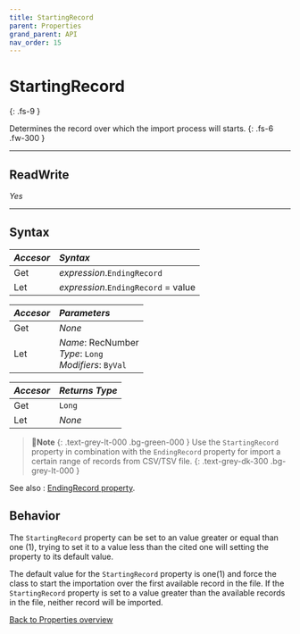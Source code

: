 ```yaml
---
title: StartingRecord
parent: Properties
grand_parent: API
nav_order: 15
---
```


# StartingRecord
{: .fs-9 }

Determines the record over which the import process will starts.
{: .fs-6 .fw-300 }

---

## ReadWrite

_Yes_

---

## Syntax

|**_Accesor_**|**_Syntax_**|
|:----------|:----------|
|Get|*expression*.`EndingRecord`|
|Let|*expression*.`EndingRecord` = value|

|**_Accesor_**|**_Parameters_**|
|:----------|:----------|
|Get|_None_|
|Let|*Name*: RecNumber<br>*Type*: `Long`<br>*Modifiers*: `ByVal`|

|**_Accesor_**|**_Returns Type_**|
|:----------|:----------|
|Get|`Long`|
|Let|_None_|

>📝**Note**
>{: .text-grey-lt-000 .bg-green-000 }
>Use the `StartingRecord` property in combination with the `EndingRecord` property for import a certain range of records from CSV/TSV file.
{: .text-grey-dk-300 .bg-grey-lt-000 }

See also
: [EndingRecord property](https://ws-garcia.github.io/VBA-CSV-interface/api/properties/endingrecord.html).

## Behavior

The `StartingRecord` property can be set to an value greater or equal than one (1), trying to set it to a value less than the cited one will setting the property to its default value. 
 
The default value for the `StartingRecord` property is one(1) and force the class to start the importation over the first available record in the file. If the `StartingRecord` property is set to a value greater than the available records in the file, neither record will be imported.

[Back to Properties overview](https://ws-garcia.github.io/VBA-CSV-interface/api/properties/)
